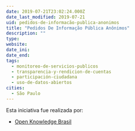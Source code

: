 ```yaml
---
date: 2019-07-21T23:02:24.000Z
date_last_modified: 2019-07-21
uid: pedidos-de-informacão-publica-anonimos
title: "Pedidos De Informação Pública Anônimos"
description: ""
type: 
website: 
date_ini: 
date_end: 
tags:
  - monitoreo-de-servicios-publicos
  - transparencia-y-rendicion-de-cuentas
  - participación-ciudadana
  - uso-de-datos-abiertos
cities: 
  - São Paulo
---
```


Esta iniciativa fue realizada por:

- [Open Knowledge Brasil](/organizaciones/open-knowledge-brasil)
